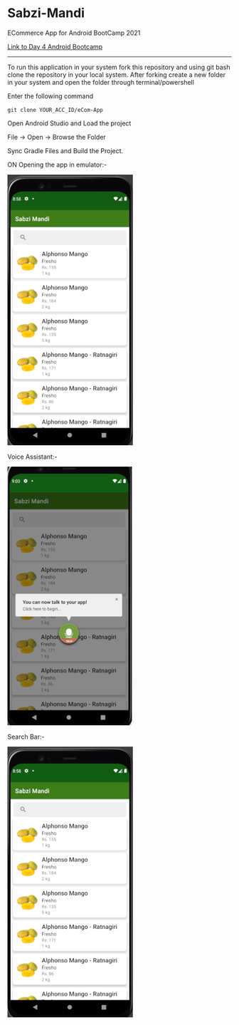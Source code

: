 # Sabzi-Mandi
ECommerce App for Android BootCamp 2021

[Link to Day 4 Android Bootcamp](https://www.youtube.com/watch?v=Smlq15KSKtc)

---

To run this application in your system fork this repository and using git bash clone the repository in your local system.
After forking create a new folder in your system and open the folder through terminal/powershell

Enter the following command
```
git clone YOUR_ACC_ID/eCom-App
```

Open Android Studio and Load the project 

File -> Open -> Browse the Folder

Sync Gradle Files and Build the Project.

ON Opening the app in emulator:-

![Alt text](Readme/on_open.png?raw=true "On Open Screen")

Voice Assistant:-

![Alt text](Readme/voice_assistant.png?raw=true "Voice Assistant Screen")

Search Bar:-

![Alt text](Readme/on_open.png?raw=true "Search bar")
